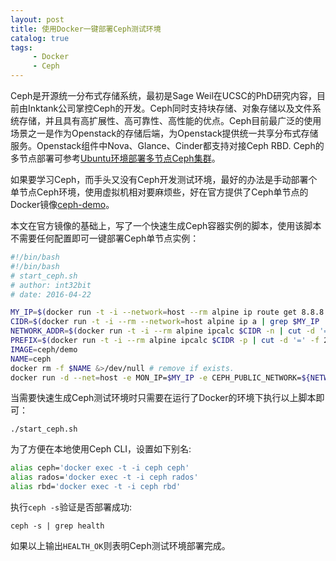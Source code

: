 ```yaml
---
layout: post
title: 使用Docker一键部署Ceph测试环境
catalog: true
tags: 
     - Docker
     - Ceph
---
```


Ceph是开源统一分布式存储系统，最初是Sage Weil在UCSC的PhD研究内容，目前由Inktank公司掌控Ceph的开发。Ceph同时支持块存储、对象存储以及文件系统存储，并且具有高扩展性、高可靠性、高性能的优点。Ceph目前最广泛的使用场景之一是作为Openstack的存储后端，为Openstack提供统一共享分布式存储服务。Openstack组件中Nova、Glance、Cinder都支持对接Ceph RBD. Ceph的多节点部署可参考[Ubuntu环境部署多节点Ceph集群](http://int32bit.me/2016/04/15/%E4%BD%BF%E7%94%A8ubuntu%E5%BF%AB%E9%80%9F%E9%83%A8%E7%BD%B2ceph%E9%9B%86%E7%BE%A4/)。

如果要学习Ceph，而手头又没有Ceph开发测试环境，最好的办法是手动部署个单节点Ceph环境，使用虚拟机相对要麻烦些，好在官方提供了Ceph单节点的Docker镜像[ceph-demo](https://hub.docker.com/r/ceph/demo/)。

本文在官方镜像的基础上，写了一个快速生成Ceph容器实例的脚本，使用该脚本不需要任何配置即可一键部署Ceph单节点实例：

```bash
#!/bin/bash
#!/bin/bash
# start_ceph.sh
# author: int32bit
# date: 2016-04-22

MY_IP=$(docker run -t -i --network=host --rm alpine ip route get 8.8.8.8 | awk '{print $7}')
CIDR=$(docker run -t -i --rm --network=host alpine ip a | grep $MY_IP | awk '{print $2}')
NETWORK_ADDR=$(docker run -t -i --rm alpine ipcalc $CIDR -n | cut -d '=' -f 2 | tr -d '\r' )
PREFIX=$(docker run -t -i --rm alpine ipcalc $CIDR -p | cut -d '=' -f 2 | tr -d '\r')
IMAGE=ceph/demo
NAME=ceph
docker rm -f $NAME &>/dev/null # remove if exists.
docker run -d --net=host -e MON_IP=$MY_IP -e CEPH_PUBLIC_NETWORK=${NETWORK_ADDR}/$PREFIX --name $NAME $IMAGE
```

当需要快速生成Ceph测试环境时只需要在运行了Docker的环境下执行以上脚本即可：

```
./start_ceph.sh
```

为了方便在本地使用Ceph CLI，设置如下别名:

```bash
alias ceph='docker exec -t -i ceph ceph'
alias rados='docker exec -t -i ceph rados'
alias rbd='docker exec -t -i ceph rbd'
```

执行`ceph -s`验证是否部署成功:

```
ceph -s | grep health
```

如果以上输出`HEALTH_OK`则表明Ceph测试环境部署完成。
